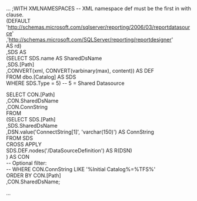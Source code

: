 ...
;WITH XMLNAMESPACES  -- XML namespace def must be the first in with clause.  
    (DEFAULT 'http://schemas.microsoft.com/sqlserver/reporting/2006/03/reportdatasource'  
            ,'http://schemas.microsoft.com/SQLServer/reporting/reportdesigner'  
     AS rd)  
,SDS AS  
    (SELECT SDS.name AS SharedDsName  
           ,SDS.[Path]  
           ,CONVERT(xml, CONVERT(varbinary(max), content)) AS DEF  
     FROM dbo.[Catalog] AS SDS  
     WHERE SDS.Type = 5)     -- 5 = Shared Datasource  
  
SELECT CON.[Path]  
      ,CON.SharedDsName  
      ,CON.ConnString  
FROM  
    (SELECT SDS.[Path]  
           ,SDS.SharedDsName  
           ,DSN.value('ConnectString[1]', 'varchar(150)') AS ConnString  
     FROM SDS  
          CROSS APPLY   
          SDS.DEF.nodes('/DataSourceDefinition') AS R(DSN)  
     ) AS CON  
-- Optional filter:  
-- WHERE CON.ConnString LIKE '%Initial Catalog%=%TFS%'  
ORDER BY CON.[Path]  
        ,CON.SharedDsName;


...
